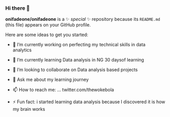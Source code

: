 ### Hi there 👋


**onifadeone/onifadeone** is a ✨ _special_ ✨ repository because its `README.md` (this file) appears on your GitHub profile.

Here are some ideas to get you started:

- 🔭 I’m currently working on perfecting my technical skills in data analytics
- 🌱 I’m currently learning Data analysis in NG 30 daysof learning
- 👯 I’m looking to collaborate on Data analysis based projects

- 💬 Ask me about my learning journey
- 📫 How to reach me: ... twitter.com/thewokebola

- ⚡ Fun fact: i started learning data analysis because I discovered it is how my brain works


